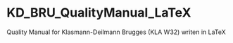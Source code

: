 # KD_BRU_QualityManual_LaTeX
Quality Manual for Klasmann-Deilmann Brugges (KLA W32) writen in LaTeX
